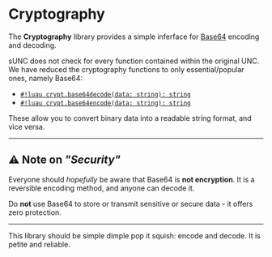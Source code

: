 # Cryptography

The **Cryptography** library provides a simple inferface for [Base64](https://en.wikipedia.org/wiki/Base64) encoding and decoding.

sUNC does not check for every function contained within the original UNC. We have reduced the cryptography functions to only essential/popular ones, namely Base64:

- [`#!luau crypt.base64decode(data: string): string`](./base64decode.md)
- [`#!luau crypt.base64encode(data: string): string`](./base64encode.md)

These allow you to convert binary data into a readable string format, and vice versa.

---

## ⚠️ Note on *"Security"*

Everyone should *hopefully* be aware that Base64 is **not encryption**. It is a reversible encoding method, and anyone can decode it.

Do **not** use Base64 to store or transmit sensitive or secure data - it offers zero protection.

---

This library should be simple dimple pop it squish: encode and decode. It is petite and reliable.
